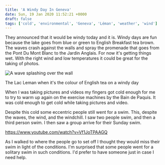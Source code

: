 ```yaml
---
title: 'A Windy Day In Geneva'
date: Sun, 19 Jan 2020 11:52:21 +0000
draft: false
tags: ['cold', 'environmental', 'Geneva', 'Léman', 'weather', 'wind']
---
```


They announced that it would be windy today and it is. Windy days are fun because the lake goes from blue or green to English Breakfast tea brown. The waves crash against the walls and spray the promenade that goes from the Pont Du Mont Blanc to the Jardin Anglais. For now it's getting things wet. With the right wind and low temperatures it could be great for the taking of photos.

![A wave splashing over the wall](https://www.main-vision.com/richard/blog/wp-content/uploads/2020/01/img_8231-1024x768.jpg)

The Lac Leman when it's the colour of English tea on a windy day

When I was taking pictures and videos my fingers got cold enough for me to try to warm up again on the exercise machines by the Bain de Paquis. It was cold enough to get cold while taking pictures and video.

Despite this cold some eccentric people still went for a swim. This, despite the waves, the wind, and the windchill. I saw two people swim, and then a third person swim. I then saw a group arrive for their Sunday swim.

https://www.youtube.com/watch?v=Vf1JoTPAAGQ

As I walked to where the people go to set off I thought they would miss their swim in light of the conditions. I'm surprised that some people went for a solitary swim in such conditions. I'd prefer to have someone just in case I need help.
